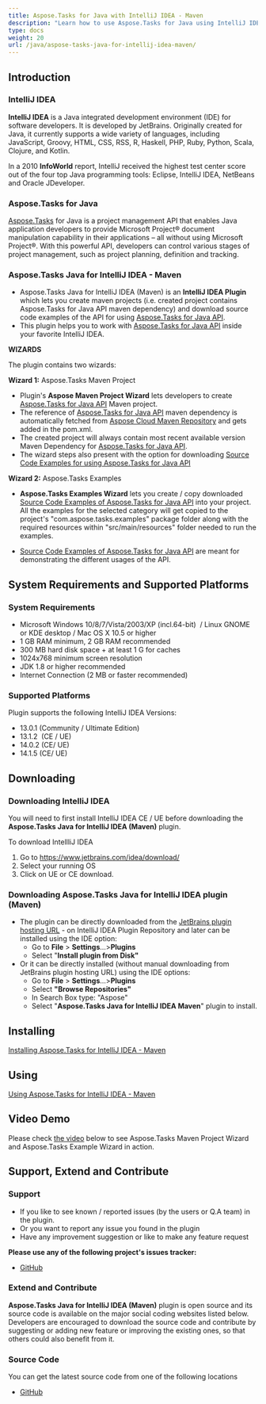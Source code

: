 ```yaml
---
title: Aspose.Tasks for Java with IntelliJ IDEA - Maven
description: "Learn how to use Aspose.Tasks for Java using IntelliJ IDEA."
type: docs
weight: 20
url: /java/aspose-tasks-java-for-intellij-idea-maven/
---
```


## **Introduction**

### **IntelliJ IDEA**

**IntelliJ IDEA** is a Java integrated development environment (IDE) for software developers. It is developed by JetBrains. Originally created for Java, it currently supports a wide variety of languages, including JavaScript, Groovy, HTML, CSS, RSS, R, Haskell, PHP, Ruby, Python, Scala, Clojure, and Kotlin.

In a 2010 **InfoWorld** report, IntelliJ received the highest test center score out of the four top Java programming tools: Eclipse, IntelliJ IDEA, NetBeans and Oracle JDeveloper.

### **Aspose.Tasks for Java**
[Aspose.Tasks](https://products.aspose.com/tasks/java) for Java is a project management API that enables Java application developers to provide Microsoft Project® document manipulation capability in their applications – all without using Microsoft Project®. With this powerful API, developers can control various stages of project management, such as project planning, definition and tracking.

### **Aspose.Tasks Java for IntelliJ IDEA - Maven**
- Aspose.Tasks Java for IntelliJ IDEA (Maven) is an **IntelliJ IDEA Plugin** which lets you create maven projects (i.e. created project contains Aspose.Tasks for Java API maven dependency) and download source code examples of the API for using [Aspose.Tasks for Java API](https://products.aspose.com/tasks/java).
- This plugin helps you to work with [Aspose.Tasks for Java API](https://products.aspose.com/tasks/java) inside your favorite IntelliJ IDEA.

**WIZARDS**

The plugin contains two wizards:

**Wizard 1:** Aspose.Tasks Maven Project

- Plugin's **Aspose Maven Project Wizard** lets developers to create [Aspose.Tasks for Java API](https://products.aspose.com/tasks/java) Maven project.
- The reference of [Aspose.Tasks for Java API](https://products.aspose.com/tasks/java) maven dependency is automatically fetched from [Aspose Cloud Maven Repository](http://maven.aspose.com/artifactory/webapp/home.html?0) and gets added in the pom.xml.
- The created project will always contain most recent available version Maven Dependency for [Aspose.Tasks for Java API](https://products.aspose.com/tasks/java).
- The wizard steps also present with the option for downloading [Source Code Examples for using Aspose.Tasks for Java API](https://github.com/aspose-tasks/Aspose.Tasks-for-Java/tree/master/Examples)

**Wizard 2:** Aspose.Tasks Examples

- **Aspose.Tasks Examples Wizard** lets you create / copy downloaded [Source Code Examples of Aspose.Tasks for Java API](https://github.com/aspose-tasks/Aspose.Tasks-for-Java/tree/master/Examples) into your project. All the examples for the selected category will get copied to the project's "com.aspose.tasks.examples" package folder along with the required resources within "src/main/resources" folder needed to run the examples.

- [Source Code Examples of Aspose.Tasks for Java API](https://github.com/aspose-tasks/Aspose.Tasks-for-Java/tree/master/Examples) are meant for demonstrating the different usages of the API.

## **System Requirements and Supported Platforms**

### **System Requirements**
- Microsoft Windows 10/8/7/Vista/2003/XP (incl.64-bit)  / Linux GNOME or KDE desktop / Mac OS X 10.5 or higher
- 1 GB RAM minimum, 2 GB RAM recommended
- 300 MB hard disk space + at least 1 G for caches
- 1024x768 minimum screen resolution
- JDK 1.8 or higher recommended
- Internet Connection (2 MB or faster recommended)

### **Supported Platforms**
Plugin supports the following IntelliJ IDEA Versions:

- 13.0.1 (Community / Ultimate Edition)
- 13.1.2  (CE / UE)
- 14.0.2 (CE/ UE)
- 14.1.5 (CE/ UE)

## **Downloading**

### **Downloading IntelliJ IDEA**
You will need to first install IntelliJ IDEA CE / UE before downloading the **Aspose.Tasks Java for IntelliJ IDEA (Maven)** plugin.

To download IntellliJ IDEA

1. Go to <https://www.jetbrains.com/idea/download/>
2. Select your running OS
3. Click on UE or CE download.

### **Downloading Aspose.Tasks Java for IntelliJ IDEA plugin (Maven)**
- The plugin can be directly downloaded from the [JetBrains plugin hosting URL](https://plugins.jetbrains.com/plugin/8003-aspose-tasks-java-for-intellij-idea-maven/) - on IntelliJ IDEA Plugin Repository
  and later can be installed using the IDE option: 
  - Go to **File** > **Settings**...>**Plugins**
  - Select "**Install plugin from Disk"**
- Or it can be directly installed (without manual downloading from JetBrains plugin hosting URL) using the IDE options: 
  - Go to **File** > **Settings**...>**Plugins**
  - Select **"Browse Repositories"**
  - In Search Box type: "Aspose"
  - Select "**Aspose.Tasks Java for IntelliJ IDEA Maven**" plugin to install.

## **Installing**
[Installing Aspose.Tasks for IntelliJ IDEA - Maven](https://docs.aspose.com/tasks/java/installing-and-using-aspose-tasks-for-intellij-idea-maven/#InstallingandUsingAspose.TasksforIntelliJIDEA-Maven-Installing)

## **Using**
[Using Aspose.Tasks for IntelliJ IDEA - Maven](https://docs.aspose.com/tasks/java/installing-and-using-aspose-tasks-for-intellij-idea-maven/#InstallingandUsingAspose.TasksforIntelliJIDEA-Maven-Using)

## **Video Demo**
Please check [the video](https://youtu.be/yG8cZ_Fis-I) below to see Aspose.Tasks Maven Project Wizard and Aspose.Tasks Example Wizard in action.

## **Support, Extend and Contribute**

### **Support**
- If you like to see known / reported issues (by the users or Q.A team) in the plugin.
- Or you want to report any issue you found in the plugin
- Have any improvement suggestion or like to make any feature request

**Please use any of the following project's issues tracker:**

- [GitHub](https://github.com/aspose-tasks/Aspose.Tasks-for-Java/issues)

### **Extend and Contribute**

**Aspose.Tasks Java for IntelliJ IDEA (Maven)** plugin is open source and its source code is available on the major social coding websites listed below. Developers are encouraged to download the source code and contribute by suggesting or adding new feature or improving the existing ones, so that others could also benefit from it.

### **Source Code**
You can get the latest source code from one of the following locations

- [GitHub](https://github.com/aspose-tasks/Aspose.Tasks-for-Java/tree/master/Plugins/Aspose_Tasks_Java_for_IntelliJ(Maven))
